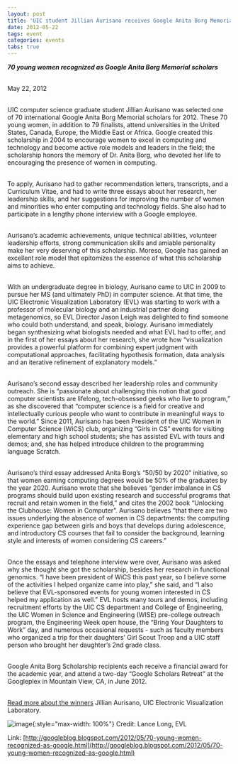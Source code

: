 ```yaml
---
layout: post
title: 'UIC student Jillian Aurisano receives Google Anita Borg Memorial scholarship'
date: 2012-05-22
tags: event
categories: events
tabs: true
---
```


<strong><em>70 young women recognized as Google Anita Borg Memorial scholars</em></strong><br><br>

May 22, 2012<br><br>

UIC computer science graduate student Jillian Aurisano was selected one of 70 international Google Anita Borg Memorial scholars for 2012. These 70 young women, in addition to 79 finalists, attend universities in the United States, Canada, Europe, the Middle East or Africa. Google created this scholarship in 2004 to encourage women to excel in computing and technology and become active role models and leaders in the field; the scholarship honors the memory of Dr. Anita Borg, who devoted her life to encouraging the presence of women in computing.<br><br>

To apply, Aurisano had to gather recommendation letters, transcripts, and a Curriculum Vitae, and had to write three essays about her research, her leadership skills, and her suggestions for improving the number of women and minorities who enter computing and technology fields. She also had to participate in a lengthy phone interview with a Google employee.<br><br>

Aurisano&rsquo;s academic achievements, unique technical abilities, volunteer leadership efforts, strong communication skills and amiable personality make her very deserving of this scholarship. Moreso, Google has gained an excellent role model that epitomizes the essence of what this scholarship aims to achieve.<br><br>

With an undergraduate degree in biology, Aurisano came to UIC in 2009 to pursue her MS (and ultimately PhD) in computer science. At that time, the UIC Electronic Visualization Laboratory (EVL) was starting to work with a professor of molecular biology and an industrial partner doing metagenomics, so EVL Director Jason Leigh was delighted to find someone who could both understand, and speak, biology. Aurisano immediately began synthesizing what biologists needed and what EVL had to offer, and in the first of her essays about her research, she wrote how &ldquo;visualization provides a powerful platform for combining expert judgment with computational approaches, facilitating hypothesis formation, data analysis and an iterative refinement of explanatory models.&rdquo;<br><br>

Aurisano&rsquo;s second essay described her leadership roles and community outreach. She is &ldquo;passionate about challenging this notion that good computer scientists are lifelong, tech-obsessed geeks who live to program,&rdquo; as she discovered that &ldquo;computer science is a field for creative and intellectually curious people who want to contribute in meaningful ways to the world.&rdquo; Since 2011, Aurisano has been President of the UIC Women in Computer Science (WiCS) club, organizing &ldquo;Girls in CS&rdquo; events for visiting elementary and high school students; she has assisted EVL with tours and demos; and, she has helped introduce children to the programming language Scratch.<br><br>

Aurisano&rsquo;s third essay addressed Anita Borg&rsquo;s &ldquo;50/50 by 2020&rdquo; initiative, so that women earning computing degrees would be 50% of the graduates by the year 2020. Aurisano wrote that she believes &ldquo;gender imbalance in CS programs should build upon existing research and successful programs that recruit and retain women in the field,&rdquo; and cites the 2002 book &ldquo;Unlocking the Clubhouse: Women in Computer&rdquo;. Aurisano believes &ldquo;that there are two issues underlying the absence of women in CS departments: the computing experience gap between girls and boys that develops during adolescence, and introductory CS courses that fail to consider the background, learning style and interests of women considering CS careers.&rdquo;<br><br>

Once the essays and telephone interview were over, Aurisano was asked why she thought she got the scholarship, besides her research in functional genomics. &ldquo;I have been president of WiCS this past year, so I believe some of the activities I helped organize came into play,&rdquo; she said, and &ldquo;I also believe that EVL-sponsored events for young women interested in CS helped my application as well.&rdquo; EVL hosts many tours and demos, including recruitment efforts by the UIC CS department and College of Engineering, the UIC Women in Science and Engineering (WISE) pre-college outreach program, the Engineering Week open house, the &ldquo;Bring Your Daughters to Work&rdquo; day, and numerous occasional requests - such as faculty members who organized a trip for their daughters&rsquo; Girl Scout Troop and a UIC staff person who brought her daughter&rsquo;s 2nd grade class.<br><br>

Google Anita Borg Scholarship recipients each receive a financial award for the academic year, and attend a two-day &ldquo;Google Scholars Retreat&rdquo; at  the Googleplex in Mountain View, CA, in June 2012.<br><br>

<a href="http://googleblog.blogspot.com/2012/05/70-young-women-recognized-as-google.html">Read more about the winners</a>
Jillian Aurisano, UIC Electronic Visualization Laboratory.

![image](https://www.evl.uic.edu/output/originals/aurisano-jillian-may2012_ljl9773-2-small.jpeg-srcw.jpg){:style="max-width: 100%"}
Credit: Lance Long, EVL


Link: [http://googleblog.blogspot.com/2012/05/70-young-women-recognized-as-google.html](http://googleblog.blogspot.com/2012/05/70-young-women-recognized-as-google.html)
